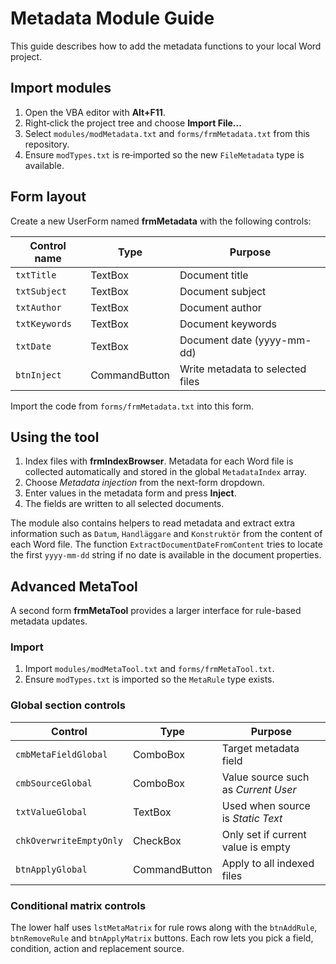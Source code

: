 # Metadata Module Guide

This guide describes how to add the metadata functions to your local Word project.

## Import modules
1. Open the VBA editor with **Alt+F11**.
2. Right‑click the project tree and choose **Import File...**
3. Select `modules/modMetadata.txt` and `forms/frmMetadata.txt` from this repository.
4. Ensure `modTypes.txt` is re‑imported so the new `FileMetadata` type is available.

## Form layout
Create a new UserForm named **frmMetadata** with the following controls:

| Control name | Type    | Purpose                |
|--------------|---------|------------------------|
| `txtTitle`   | TextBox | Document title         |
| `txtSubject` | TextBox | Document subject       |
| `txtAuthor`  | TextBox | Document author        |
| `txtKeywords`| TextBox | Document keywords      |
| `txtDate`    | TextBox | Document date (yyyy-mm-dd) |
| `btnInject`  | CommandButton | Write metadata to selected files |

Import the code from `forms/frmMetadata.txt` into this form.

## Using the tool

1. Index files with **frmIndexBrowser**. Metadata for each Word file is collected
   automatically and stored in the global `MetadataIndex` array.
2. Choose *Metadata injection* from the next-form dropdown.
3. Enter values in the metadata form and press **Inject**.
4. The fields are written to all selected documents.

The module also contains helpers to read metadata and extract extra
information such as `Datum`, `Handläggare` and `Konstruktör` from the
content of each Word file. The function `ExtractDocumentDateFromContent`
tries to locate the first `yyyy-mm-dd` string if no date is available in
the document properties.

## Advanced MetaTool

A second form **frmMetaTool** provides a larger interface for rule-based
metadata updates.

### Import
1. Import `modules/modMetaTool.txt` and `forms/frmMetaTool.txt`.
2. Ensure `modTypes.txt` is imported so the `MetaRule` type exists.

### Global section controls

| Control | Type | Purpose |
|---------|------|---------|
| `cmbMetaFieldGlobal` | ComboBox | Target metadata field |
| `cmbSourceGlobal` | ComboBox | Value source such as *Current User* |
| `txtValueGlobal` | TextBox | Used when source is *Static Text* |
| `chkOverwriteEmptyOnly` | CheckBox | Only set if current value is empty |
| `btnApplyGlobal` | CommandButton | Apply to all indexed files |

### Conditional matrix controls
The lower half uses `lstMetaMatrix` for rule rows along with the
`btnAddRule`, `btnRemoveRule` and `btnApplyMatrix` buttons. Each row lets
you pick a field, condition, action and replacement source.
